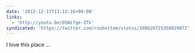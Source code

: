 ```yaml
---
date: '2012-12-17T11:12:16+00:00'
links:
  - 'http://youtu.be/OSWifge-ZTk'
syndicated: 'https://twitter.com/roobottom/status/280628725350019072'
---
```

I love this place … 
